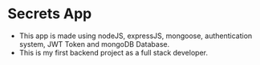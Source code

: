 # Secrets App

- This app is made using nodeJS, expressJS, mongoose, authentication system, JWT Token and mongoDB Database.
- This is my first backend project as a full stack developer.
